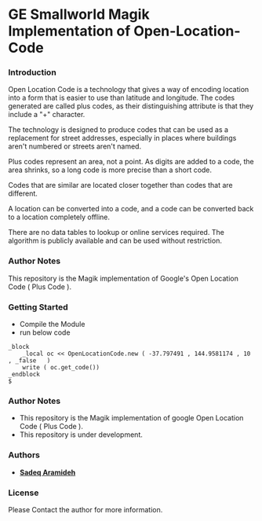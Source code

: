 # GE Smallworld Magik Implementation of Open-Location-Code


### Introduction

Open Location Code is a technology that gives a way of encoding location into a form that is
easier to use than latitude and longitude. The codes generated are called plus codes, as their
distinguishing attribute is that they include a "+" character.

The technology is designed to produce codes that can be used as a replacement for street addresses, especially
in places where buildings aren't numbered or streets aren't named.

Plus codes represent an area, not a point. As digits are added
to a code, the area shrinks, so a long code is more precise than a short
code.

Codes that are similar are located closer together than codes that are
different.

A location can be converted into a code, and a code can be converted back
to a location completely offline.

There are no data tables to lookup or online services required. The
algorithm is publicly available and can be used without restriction.

### Author Notes
This repository is the Magik implementation of Google's Open Location Code ( Plus Code ).



### Getting Started

* Compile the Module
* run below code

```
_block 
	_local oc << OpenLocationCode.new ( -37.797491 , 144.9581174 , 10 , _false   )
	write ( oc.get_code())
_endblock 
$

```

### Author Notes
* This repository is the Magik implementation of google Open Location Code ( Plus Code ).
* This repository is under development.


### Authors

* [**Sadeq Aramideh**](https://github.com/Aramideh)


### License

Please Contact the author for more information.


